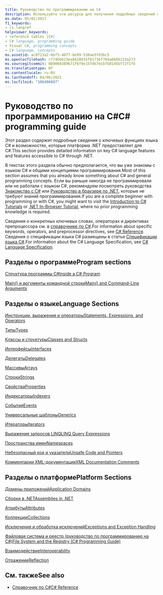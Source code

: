 ```yaml
---
title: Руководство по программированию на C#
description: Используйте эти ресурсы для получения подробных сведений о ключевых функциях языка C# и возможностях, которые платформа .NET предоставляет для C#.
ms.date: 05/02/2017
f1_keywords:
- cs.langref
helpviewer_keywords:
- reference tables [C#]
- C# language, programming guide
- Visual C#, programming concepts
- C# language, concepts
ms.assetid: ac0f23a2-6bf3-4077-be99-538ae5fd3bc5
ms.openlocfilehash: c7746b623ea8428935f81736f704a8606219a273
ms.sourcegitcommit: 089068389671f6f9e15fd67dcbfb0145bf72f1fb
ms.translationtype: HT
ms.contentlocale: ru-RU
ms.lasthandoff: 04/06/2021
ms.locfileid: "106496687"
---
```

# <a name="c-programming-guide"></a><span data-ttu-id="25351-103">Руководство по программированию на C#</span><span class="sxs-lookup"><span data-stu-id="25351-103">C# programming guide</span></span>

<span data-ttu-id="25351-104">Этот раздел содержит подробные сведения о ключевых функциях языка C# и возможностях, которые платформа .NET предоставляет для C#.</span><span class="sxs-lookup"><span data-stu-id="25351-104">This section provides detailed information on key C# language features and features accessible to C# through .NET.</span></span>  
  
 <span data-ttu-id="25351-105">В текстах этого раздела обычно предполагается, что вы уже знакомы с языком C# и общими концепциями программирования.</span><span class="sxs-lookup"><span data-stu-id="25351-105">Most of this section assumes that you already know something about C# and general programming concepts.</span></span> <span data-ttu-id="25351-106">Если вы раньше никогда не программировали или не работали с языком C#, рекомендуем посмотреть руководства [Знакомство с C#](../tour-of-csharp/tutorials/index.md) или [Руководство в браузере по .NET](https://dotnet.microsoft.com/learn/dotnet/in-browser-tutorial/1), которые не требуют знаний программирования.</span><span class="sxs-lookup"><span data-stu-id="25351-106">If you are a complete beginner with programming or with C#, you might want to visit the [Introduction to C# Tutorials](../tour-of-csharp/tutorials/index.md) or [.NET In-Browser Tutorial](https://dotnet.microsoft.com/learn/dotnet/in-browser-tutorial/1), where no prior programming knowledge is required.</span></span>  
  
 <span data-ttu-id="25351-107">Сведения о конкретных ключевых словах, операторах и директивах препроцессора см. в [справочнике по C#](../language-reference/index.md).</span><span class="sxs-lookup"><span data-stu-id="25351-107">For information about specific keywords, operators, and preprocessor directives, see [C# Reference](../language-reference/index.md).</span></span> <span data-ttu-id="25351-108">Сведения о спецификации языка C# размещены в статье [Спецификации языка C#](/dotnet/csharp/language-reference/language-specification/introduction).</span><span class="sxs-lookup"><span data-stu-id="25351-108">For information about the C# Language Specification, see [C# Language Specification](/dotnet/csharp/language-reference/language-specification/introduction).</span></span>  
  
## <a name="program-sections"></a><span data-ttu-id="25351-109">Разделы о программе</span><span class="sxs-lookup"><span data-stu-id="25351-109">Program sections</span></span>

[<span data-ttu-id="25351-110">Структура программы C#</span><span class="sxs-lookup"><span data-stu-id="25351-110">Inside a C# Program</span></span>](./inside-a-program/index.md)  
  
[<span data-ttu-id="25351-111">Main() и аргументы командной строки</span><span class="sxs-lookup"><span data-stu-id="25351-111">Main() and Command-Line Arguments</span></span>](./main-and-command-args/index.md)  

## <a name="language-sections"></a><span data-ttu-id="25351-112">Разделы о языке</span><span class="sxs-lookup"><span data-stu-id="25351-112">Language Sections</span></span>

[<span data-ttu-id="25351-113">Инструкции, выражения и операторы</span><span class="sxs-lookup"><span data-stu-id="25351-113">Statements, Expressions, and Operators</span></span>](./statements-expressions-operators/index.md)  

 [<span data-ttu-id="25351-114">Типы</span><span class="sxs-lookup"><span data-stu-id="25351-114">Types</span></span>](./types/index.md)  

 [<span data-ttu-id="25351-115">Классы и структуры</span><span class="sxs-lookup"><span data-stu-id="25351-115">Classes and Structs</span></span>](./classes-and-structs/index.md)  
  
 [<span data-ttu-id="25351-116">Интерфейсы</span><span class="sxs-lookup"><span data-stu-id="25351-116">Interfaces</span></span>](./interfaces/index.md)  

 [<span data-ttu-id="25351-117">Делегаты</span><span class="sxs-lookup"><span data-stu-id="25351-117">Delegates</span></span>](./delegates/index.md)  

 [<span data-ttu-id="25351-118">Массивы</span><span class="sxs-lookup"><span data-stu-id="25351-118">Arrays</span></span>](./arrays/index.md)  
  
 [<span data-ttu-id="25351-119">Строки</span><span class="sxs-lookup"><span data-stu-id="25351-119">Strings</span></span>](./strings/index.md)  
  
 [<span data-ttu-id="25351-120">Свойства</span><span class="sxs-lookup"><span data-stu-id="25351-120">Properties</span></span>](./classes-and-structs/properties.md)  
  
 [<span data-ttu-id="25351-121">Индексаторы</span><span class="sxs-lookup"><span data-stu-id="25351-121">Indexers</span></span>](./indexers/index.md)  
  
 [<span data-ttu-id="25351-122">События</span><span class="sxs-lookup"><span data-stu-id="25351-122">Events</span></span>](./events/index.md)  
  
 [<span data-ttu-id="25351-123">Универсальные шаблоны</span><span class="sxs-lookup"><span data-stu-id="25351-123">Generics</span></span>](./generics/index.md)  
  
 [<span data-ttu-id="25351-124">Итераторы</span><span class="sxs-lookup"><span data-stu-id="25351-124">Iterators</span></span>](./concepts/iterators.md)
  
 [<span data-ttu-id="25351-125">Выражения запросов LINQ</span><span class="sxs-lookup"><span data-stu-id="25351-125">LINQ Query Expressions</span></span>](../linq/index.md)  
  
 [<span data-ttu-id="25351-126">Пространства имен</span><span class="sxs-lookup"><span data-stu-id="25351-126">Namespaces</span></span>](./namespaces/index.md)  
  
 [<span data-ttu-id="25351-127">Небезопасный код и указатели</span><span class="sxs-lookup"><span data-stu-id="25351-127">Unsafe Code and Pointers</span></span>](../language-reference/unsafe-code.md)  
  
 [<span data-ttu-id="25351-128">Комментарии XML-документации</span><span class="sxs-lookup"><span data-stu-id="25351-128">XML Documentation Comments</span></span>](./xmldoc/index.md)  
  
## <a name="platform-sections"></a><span data-ttu-id="25351-129">Разделы о платформе</span><span class="sxs-lookup"><span data-stu-id="25351-129">Platform Sections</span></span>

 [<span data-ttu-id="25351-130">Домены приложений</span><span class="sxs-lookup"><span data-stu-id="25351-130">Application Domains</span></span>](../../framework/app-domains/application-domains.md)  
  
 [<span data-ttu-id="25351-131">Сборки в .NET</span><span class="sxs-lookup"><span data-stu-id="25351-131">Assemblies in .NET</span></span>](../../standard/assembly/index.md)  
  
 [<span data-ttu-id="25351-132">Атрибуты</span><span class="sxs-lookup"><span data-stu-id="25351-132">Attributes</span></span>](./concepts/attributes/index.md)  
  
 [<span data-ttu-id="25351-133">Коллекции</span><span class="sxs-lookup"><span data-stu-id="25351-133">Collections</span></span>](./concepts/collections.md)  
  
 [<span data-ttu-id="25351-134">Исключения и обработка исключений</span><span class="sxs-lookup"><span data-stu-id="25351-134">Exceptions and Exception Handling</span></span>](./exceptions/index.md)  
  
 [<span data-ttu-id="25351-135">Файловая система и реестр (руководство по программированию на C#)</span><span class="sxs-lookup"><span data-stu-id="25351-135">File System and the Registry (C# Programming Guide)</span></span>](./file-system/index.md)  
  
 [<span data-ttu-id="25351-136">Взаимодействие</span><span class="sxs-lookup"><span data-stu-id="25351-136">Interoperability</span></span>](./interop/index.md)  
  
 [<span data-ttu-id="25351-137">Отражение</span><span class="sxs-lookup"><span data-stu-id="25351-137">Reflection</span></span>](./concepts/reflection.md)  
  
## <a name="see-also"></a><span data-ttu-id="25351-138">См. также</span><span class="sxs-lookup"><span data-stu-id="25351-138">See also</span></span>

- [<span data-ttu-id="25351-139">Справочник по C#</span><span class="sxs-lookup"><span data-stu-id="25351-139">C# Reference</span></span>](../language-reference/index.md)

